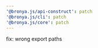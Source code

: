 ```yaml
---
'@bronya.js/api-construct': patch
'@bronya.js/cli': patch
'@bronya.js/core': patch
---
```


fix: wrong export paths
